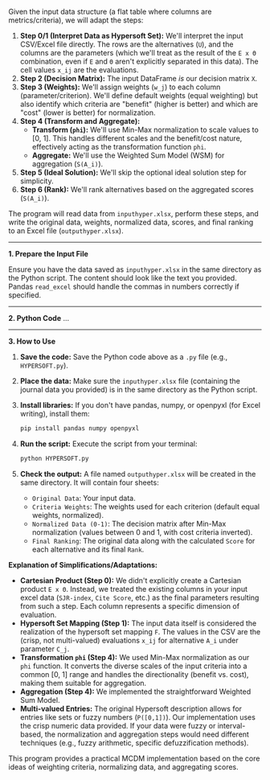 Given the input data structure (a flat table where columns are metrics/criteria), we will adapt the steps:

1. **Step 0/1 (Interpret Data as Hypersoft Set):** We'll interpret the input CSV/Excel file directly. The rows are the alternatives (`U`), and the columns are the parameters (which we'll treat as the result of the `E x Θ` combination, even if `E` and `Θ` aren't explicitly separated in this data). The cell values `x_ij` are the evaluations.
2. **Step 2 (Decision Matrix):** The input DataFrame *is* our decision matrix `X`.
3. **Step 3 (Weights):** We'll assign weights (`w_j`) to each column (parameter/criterion). We'll define default weights (equal weighting) but also identify which criteria are "benefit" (higher is better) and which are "cost" (lower is better) for normalization.
4. **Step 4 (Transform and Aggregate):**
    * **Transform (`phi`):** We'll use Min-Max normalization to scale values to [0, 1]. This handles different scales and the benefit/cost nature, effectively acting as the transformation function `phi`.
    * **Aggregate:** We'll use the Weighted Sum Model (WSM) for aggregation (`S(A_i)`).
5. **Step 5 (Ideal Solution):** We'll skip the optional ideal solution step for simplicity.
6. **Step 6 (Rank):** We'll rank alternatives based on the aggregated scores (`S(A_i)`).

The program will read data from `inputhyper.xlsx`, perform these steps, and write the original data, weights, normalized data, scores, and final ranking to an Excel file (`outputhyper.xlsx`).

---

**1. Prepare the Input File**

Ensure you have the data saved as `inputhyper.xlsx` in the same directory as the Python script. The content should look like the text you provided. Pandas `read_excel` should handle the commas in numbers correctly if specified.

---

**2. Python Code**
...

---

**3. How to Use**

1. **Save the code:** Save the Python code above as a `.py` file (e.g., `HYPERSOFT.py`).
2. **Place the data:** Make sure the `inputhyper.xlsx` file (containing the journal data you provided) is in the same directory as the Python script.
3. **Install libraries:** If you don't have pandas, numpy, or openpyxl (for Excel writing), install them:

    ```bash
    pip install pandas numpy openpyxl
    ```

4. **Run the script:** Execute the script from your terminal:

    ```bash
    python HYPERSOFT.py
    ```

5. **Check the output:** A file named `outputhyper.xlsx` will be created in the same directory. It will contain four sheets:
    * `Original Data`: Your input data.
    * `Criteria Weights`: The weights used for each criterion (default equal weights, normalized).
    * `Normalized Data (0-1)`: The decision matrix after Min-Max normalization (values between 0 and 1, with cost criteria inverted).
    * `Final Ranking`: The original data along with the calculated `Score` for each alternative and its final `Rank`.

**Explanation of Simplifications/Adaptations:**

* **Cartesian Product (Step 0):** We didn't explicitly create a Cartesian product `E x Θ`. Instead, we treated the existing columns in your input excel data (`SJR-index`, `Cite Score`, etc.) as the final parameters resulting from such a step. Each column represents a specific dimension of evaluation.
* **Hypersoft Set Mapping (Step 1):** The input data itself is considered the realization of the hypersoft set mapping `F`. The values in the CSV are the (crisp, not multi-valued) evaluations `x_ij` for alternative `A_i` under parameter `C_j`.
* **Transformation `phi` (Step 4):** We used Min-Max normalization as our `phi` function. It converts the diverse scales of the input criteria into a common [0, 1] range and handles the directionality (benefit vs. cost), making them suitable for aggregation.
* **Aggregation (Step 4):** We implemented the straightforward Weighted Sum Model.
* **Multi-valued Entries:** The original Hypersoft description allows for entries like sets or fuzzy numbers (`P([0,1])`). Our implementation uses the crisp numeric data provided. If your data were fuzzy or interval-based, the normalization and aggregation steps would need different techniques (e.g., fuzzy arithmetic, specific defuzzification methods).

This program provides a practical MCDM implementation based on the core ideas of weighting criteria, normalizing data, and aggregating scores.

